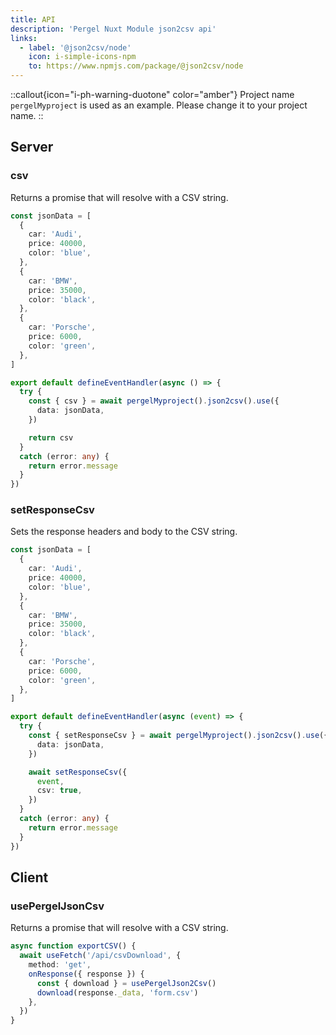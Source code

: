 ```yaml
---
title: API
description: 'Pergel Nuxt Module json2csv api'
links:
  - label: '@json2csv/node'
    icon: i-simple-icons-npm
    to: https://www.npmjs.com/package/@json2csv/node
---
```


::callout{icon="i-ph-warning-duotone" color="amber"}
 Project name `pergelMyproject` is used as an example. Please change it to your project name.
::


## Server

### csv

Returns a promise that will resolve with a CSV string.

```ts
const jsonData = [
  {
    car: 'Audi',
    price: 40000,
    color: 'blue',
  },
  {
    car: 'BMW',
    price: 35000,
    color: 'black',
  },
  {
    car: 'Porsche',
    price: 6000,
    color: 'green',
  },
]

export default defineEventHandler(async () => {
  try {
    const { csv } = await pergelMyproject().json2csv().use({
      data: jsonData,
    })

    return csv
  }
  catch (error: any) {
    return error.message
  }
})
```

### setResponseCsv

Sets the response headers and body to the CSV string.

```ts
const jsonData = [
  {
    car: 'Audi',
    price: 40000,
    color: 'blue',
  },
  {
    car: 'BMW',
    price: 35000,
    color: 'black',
  },
  {
    car: 'Porsche',
    price: 6000,
    color: 'green',
  },
]

export default defineEventHandler(async (event) => {
  try {
    const { setResponseCsv } = await pergelMyproject().json2csv().use({
      data: jsonData,
    })

    await setResponseCsv({
      event,
      csv: true,
    })
  }
  catch (error: any) {
    return error.message
  }
})
```

## Client

### usePergelJsonCsv

Returns a promise that will resolve with a CSV string.

```ts
async function exportCSV() {
  await useFetch('/api/csvDownload', {
    method: 'get',
    onResponse({ response }) {
      const { download } = usePergelJson2Csv()
      download(response._data, 'form.csv')
    },
  })
}
```